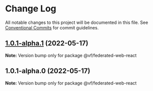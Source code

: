 # Change Log

All notable changes to this project will be documented in this file.
See [Conventional Commits](https://conventionalcommits.org) for commit guidelines.

## [1.0.1-alpha.1](/compare/@vf/federated-web-react@1.0.1-alpha.0...@vf/federated-web-react@1.0.1-alpha.1) (2022-05-17)

**Note:** Version bump only for package @vf/federated-web-react





## 1.0.1-alpha.0 (2022-05-17)

**Note:** Version bump only for package @vf/federated-web-react
